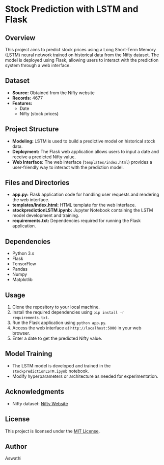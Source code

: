 # Stock Prediction with LSTM and Flask

## Overview
This project aims to predict stock prices using a Long Short-Term Memory (LSTM) neural network trained on historical data from the Nifty dataset. The model is deployed using Flask, allowing users to interact with the prediction system through a web interface.

## Dataset
- **Source:** Obtained from the Nifty website
- **Records:** 4677
- **Features:**
  - Date
  - Nifty (stock prices)

## Project Structure
- **Modeling:** LSTM is used to build a predictive model on historical stock data.
- **Deployment:** The Flask web application allows users to input a date and receive a predicted Nifty value.
- **Web Interface:** The web interface (`templates/index.html`) provides a user-friendly way to interact with the prediction model.

## Files and Directories
- **app.py:** Flask application code for handling user requests and rendering the web interface.
- **templates/index.html:** HTML template for the web interface.
- **stockpredictionLSTM.ipynb:** Jupyter Notebook containing the LSTM model development and training.
- **requirements.txt:** Dependencies required for running the Flask application.

## Dependencies
- Python 3.x
- Flask
- TensorFlow
- Pandas
- Numpy
- Matplotlib

## Usage
1. Clone the repository to your local machine.
2. Install the required dependencies using `pip install -r requirements.txt`.
3. Run the Flask application using `python app.py`.
4. Access the web interface at `http://localhost:5000` in your web browser.
5. Enter a date to get the predicted Nifty value.

## Model Training
- The LSTM model is developed and trained in the `stockpredictionLSTM.ipynb` notebook.
- Modify hyperparameters or architecture as needed for experimentation.

## Acknowledgments
- Nifty dataset: [Nifty Website](https://example.com/nifty-dataset)

## License
This project is licensed under the [MIT License](LICENSE).

## Author
Aswathi
